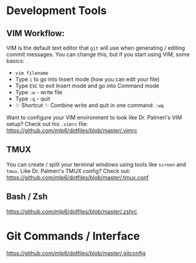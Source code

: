 # Development Tools
## VIM Workflow:
VIM is the default text editor that `git` will use when generating / editing
commit messages.  You can change this, but if you start using VIM, some basics:
* `vim filename`
* Type `i` to go into Insert mode (how you can edit your file)
* Type `ESC` to exit Insert mode and go into Command mode
* Type `:w` - write file
* Type `:q` - quit
* :sparkles: Shortcut :sparkles: Combine write and quit in one command: `:wq`

Want to configure your VIM environment to look like Dr. Palmeri's VIM setup?
Check out his `.vimrc` file: https://github.com/mlp6/dotfiles/blob/master/.vimrc

## TMUX
You can create / split your terminal windows using tools like `screen` and
`tmux`.  Like Dr. Palmeri's TMUX config?  Check out:
https://github.com/mlp6/dotfiles/blob/master/.tmux.conf

## Bash / Zsh
https://github.com/mlp6/dotfiles/blob/master/.zshrc

# Git Commands / Interface
https://github.com/mlp6/dotfiles/blob/master/.gitconfig
